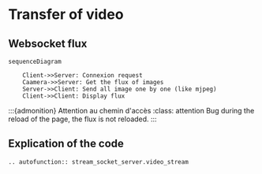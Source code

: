 # Transfer of video

## Websocket flux

```{mermaid}
sequenceDiagram

    Client->>Server: Connexion request
    Caamera->>Server: Get the flux of images
    Server->>Client: Send all image one by one (like mjpeg)
    Client->>Client: Display flux

```
:::{admonition} Attention au chemin d'accès
:class: attention
Bug during the reload of the page, the flux is not reloaded.
:::

## Explication of the code

```{eval-rst}
.. autofunction:: stream_socket_server.video_stream
```


<!-- ```{code-block} python
def check_if_commited() -> bool:
"""returns if the current branch is commited
Returns:
    bool: status of branch
"""
```

Vous pouvez utiliser la commande suivante:

```{code-block} markdown
\```{eval-rst}
.. autofunction:: noxfile.check_if_commited
\```
```

:::{admonition} Attention au chemin d'accès
:class: attention
Il faut spécifier à la place de noxfile le chemin d'accès jusqu'au fichier.
:::

:::{admonition} Auto-function!
:class: tip
We can also use automodule to auto-document a file
:::

Cela permet d'afficher le contenu de la manière suivante.




